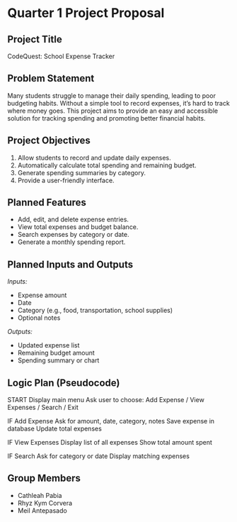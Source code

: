 # Quarter 1 Project Proposal 

## Project Title
CodeQuest: School Expense Tracker

## Problem Statement
Many students struggle to manage their daily spending, leading to poor budgeting habits. Without a simple tool to record expenses, it’s hard to track where money goes. This project aims to provide an easy and accessible solution for tracking spending and promoting better financial habits.

## Project Objectives
1. Allow students to record and update daily expenses.
2. Automatically calculate total spending and remaining budget.
3. Generate spending summaries by category.
4. Provide a user-friendly interface.

## Planned Features
- Add, edit, and delete expense entries.
- View total expenses and budget balance.
- Search expenses by category or date.
- Generate a monthly spending report.

## Planned Inputs and Outputs
*Inputs:*
- Expense amount
- Date
- Category (e.g., food, transportation, school supplies)
- Optional notes

*Outputs:*
- Updated expense list
- Remaining budget amount
- Spending summary or chart

## Logic Plan (Pseudocode)
START
Display main menu
Ask user to choose: Add Expense / View Expenses / Search / Exit

IF Add Expense
    Ask for amount, date, category, notes
    Save expense in database
    Update total expenses

IF View Expenses
    Display list of all expenses
    Show total amount spent

IF Search
    Ask for category or date
    Display matching expenses

    
## Group Members
- Cathleah Pabia
- Rhyz Kym Corvera
- Meil Antepasado
